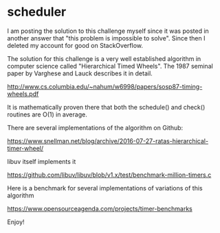 # scheduler

I am posting the solution to this challenge myself since it was posted in another answer that "this problem is impossible to solve". Since then I deleted my account for good on StackOverflow.

The solution for this challenge is a very well established algorithm in computer science called "Hierarchical Timed Wheels". The 1987 seminal paper by Varghese and Lauck describes it in detail.

http://www.cs.columbia.edu/~nahum/w6998/papers/sosp87-timing-wheels.pdf

It is mathematically proven there that both the schedule() and check() routines are O(1) in average.

There are several implementations of the algorithm on Github:

https://www.snellman.net/blog/archive/2016-07-27-ratas-hierarchical-timer-wheel/

libuv itself implements it

https://github.com/libuv/libuv/blob/v1.x/test/benchmark-million-timers.c

Here is a benchmark for several implementations of variations of this algorithm

https://www.opensourceagenda.com/projects/timer-benchmarks

Enjoy!
